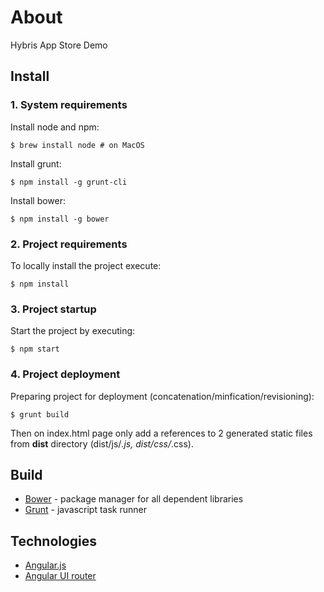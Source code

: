 # About

Hybris App  Store Demo


## Install



###  1. System requirements

Install node and npm:

	$ brew install node	# on MacOS

Install grunt:

	$ npm install -g grunt-cli

Install bower:

	$ npm install -g bower



### 2. Project requirements

To locally install the project execute:

	$ npm install



### 3. Project startup

Start the project by executing:

	$ npm start



### 4. Project deployment

Preparing project for deployment (concatenation/minfication/revisioning):

	$ grunt build

Then on index.html page only add a references to 2 generated static files from **dist** directory (dist/js/*.js, dist/css/*.css).



## Build

- [Bower](http://bower.io/) - package manager for all dependent libraries
- [Grunt](http://gruntjs.com/) - javascript task runner



## Technologies

- [Angular.js](http://angularjs.org/)
- [Angular UI router](https://github.com/angular-ui/ui-router)



